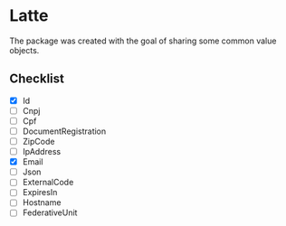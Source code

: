 # Latte

The package was created with the goal of sharing some common value objects.

## Checklist

- [x] Id
- [ ] Cnpj
- [ ] Cpf
- [ ] DocumentRegistration
- [ ] ZipCode
- [ ] IpAddress
- [x] Email
- [ ] Json
- [ ] ExternalCode
- [ ] ExpiresIn
- [ ] Hostname
- [ ] FederativeUnit

